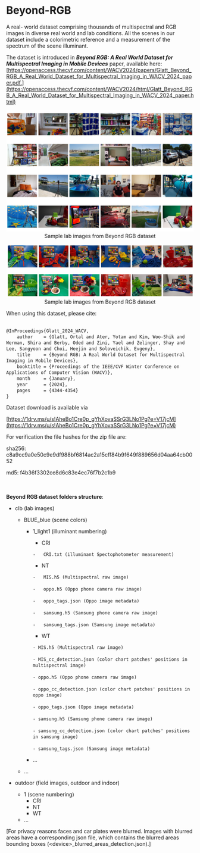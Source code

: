 # Beyond-RGB
A real- world dataset comprising thousands of multispectral and RGB images in diverse real world and lab conditions.
All the scenes in our dataset include a colorimetric reference and a measurement of the spectrum of the scene illuminant.

The dataset is introduced in ***Beyond RGB: A Real World Dataset for Multispectral Imaging in Mobile Devices*** paper, available here:
[https://openaccess.thecvf.com/content/WACV2024/papers/Glatt_Beyond_RGB_A_Real_World_Dataset_for_Multispectral_Imaging_in_WACV_2024_paper.pdf.](https://openaccess.thecvf.com/content/WACV2024/html/Glatt_Beyond_RGB_A_Real_World_Dataset_for_Multispectral_Imaging_in_WACV_2024_paper.html) 

<p align="center">
  <img width="750px" src="https://github.com/shirawerman/Beyond-RGB/blob/main/imgs/field_git.png" alt="Sample field images from Beyond RGB dataset"><br>
    Sample lab images from Beyond RGB dataset
</p>


<p align="center">
  <img width="750px" src="https://github.com/shirawerman/Beyond-RGB/blob/main/imgs/clb_git.png" alt="Sample lab images from Beyond RGB dataset"><br>
    Sample lab images from Beyond RGB dataset
</p>

When using this dataset, please cite:

```

@InProceedings{Glatt_2024_WACV,
    author    = {Glatt, Ortal and Ater, Yotam and Kim, Woo-Shik and Werman, Shira and Berby, Oded and Zini, Yael and Zelinger, Shay and Lee, Sangyoon and Choi, Heejin and Soloveichik, Evgeny},
    title     = {Beyond RGB: A Real World Dataset for Multispectral Imaging in Mobile Devices},
    booktitle = {Proceedings of the IEEE/CVF Winter Conference on Applications of Computer Vision (WACV)},
    month     = {January},
    year      = {2024},
    pages     = {4344-4354}
}

```

Dataset download is available via

[https://1drv.ms/u/s!AheBo1Cre0p_gYhXovaSSrG3LNo1Pg?e=V17jcM](https://1drv.ms/u/s!AheBo1Cre0p_gYhXovaSSrG3LNo1Pg?e=V17jcM)


For verification the file hashes for the zip file are:

sha256: c8a9cc9a0e50c9e9df988bf6814ac2a15cff84b9f649f889656d04aa64cb0052

md5: f4b36f3302ce8d6c83e4ec76f7b2c1b9


<br/><br/>
**Beyond RGB dataset folders structure**:

- clb (lab images)
    
  - BLUE_blue (scene colors)
  
    
    - 1_light1 (illuminant numbering)
      
        -   CRI
          
          -   CRI.txt (illuminant Spectophotometer measurement)
          
        -   NT
          
          -   MIS.h5 (Multispectral raw image)
            
          -   oppo.h5 (Oppo phone camera raw image)
      
          -   oppo_tags.json (Oppo image metadata)
      
          -   samsung.h5 (Samsung phone camera raw image)
      
          -   samsung_tags.json (Samsung image metadata)
      
        -   WT
        
          - MIS.h5 (Multispectral raw image)
        
          - MIS_cc_detection.json (color chart patches' positions in multispectral image)

          - oppo.h5 (Oppo phone camera raw image)

          - oppo_cc_detection.json (color chart patches' positions in oppo image)

          - oppo_tags.json (Oppo image metadata)

          - samsung.h5 (Samsung phone camera raw image)

          - samsung_cc_detection.json (color chart patches' positions in samsung image)

          - samsung_tags.json (Samsung image metadata)
      
    - ...
        
  -  ...

- outdoor (field images, outdoor and indoor)
  - 1 (scene numbering)
    -  CRI
    -  NT
    -  WT
  - ...

[For privacy reasons faces and car plates were blurred. Images with blurred areas have a corresponding json file, which contains the blurred areas bounding boxes (\<device\>_blurred_areas_detection.json).]
